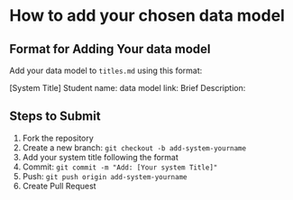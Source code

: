 # How to add your chosen data model

## Format for Adding Your data model
Add your data model to `titles.md` using this format:

[System Title]
Student name: 
data model link: 
Brief Description: 

## Steps to Submit
1. Fork the repository
2. Create a new branch: `git checkout -b add-system-yourname`
3. Add your system title following the format
4. Commit: `git commit -m "Add: [Your system Title]"`
5. Push: `git push origin add-system-yourname`
6. Create Pull Request

